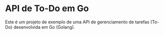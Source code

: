 # API de To-Do em Go
Este é um projeto de exemplo de uma API de gerenciamento de tarefas (To-Do) desenvolvida em Go (Golang).
